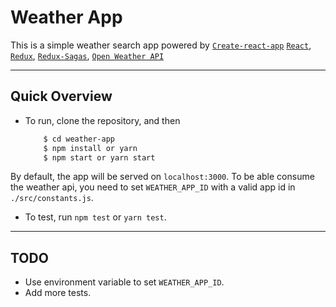 # Weather App

This is a simple weather search app powered by [`Create-react-app`](https://github.com/facebookincubator/create-react-app) [`React`](https://facebook.github.io/react/), [`Redux`](http://redux.js.org/), [`Redux-Sagas`](https://github.com/redux-saga/redux-saga), [`Open Weather API`](https://openweathermap.org)

-------------------------------------
## Quick Overview
* To run, clone the repository, and then
    ```sh
        $ cd weather-app
        $ npm install or yarn
        $ npm start or yarn start
    ```
By default, the app will be served on `localhost:3000`.
To be able consume the weather api, you need to set `WEATHER_APP_ID` with a valid app id in `./src/constants.js`.

* To test, run `npm test` or `yarn test`.

-------------------------------------------
## TODO
* Use environment variable to set `WEATHER_APP_ID`.
* Add more tests.
